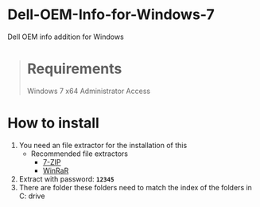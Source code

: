 # Dell-OEM-Info-for-Windows-7
Dell OEM info addition for Windows

> # Requirements
> Windows 7 x64
> Administrator Access

# How to install
1. You need an file extractor for the installation of this
   - Recommended file extractors
      - [7-ZIP](https://www.7-zip.org/a/7z2501-x64.exe)
      - [WinRaR](https://www.win-rar.com/fileadmin/winrar-versions/winrar/winrar-x64-713.exe)
2. Extract with password: **`12345`**
3. There are folder these folders need to match the index of the folders in C: drive
